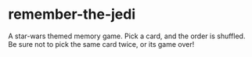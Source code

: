 # remember-the-jedi
A star-wars themed memory game. Pick a card, and the order is shuffled. Be sure not to pick the same card twice, or its game over!
